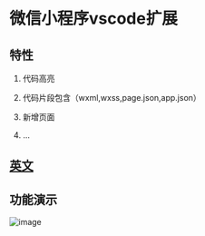 # 微信小程序vscode扩展



## 特性

1. 代码高亮

2. 代码片段包含（wxml,wxss,page.json,app.json）

3. 新增页面

4. ...


## [英文](README-cn.md)


## 功能演示

 ![image](https://github.com/masterZSH/dy/blob/master/res/1.gif)

